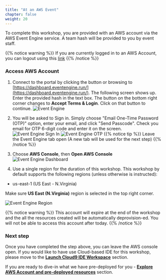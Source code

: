 ```yaml
---
title: "At an AWS Event"
chapter: false
weight: 20
---
```



To complete this workshop, you are provided with an AWS account via the AWS Event Engine service. A team hash will be provided to you by event staff.

{{% notice warning %}}
If you are currently logged in to an AWS Account, you can logout using this [link](https://console.aws.amazon.com/console/logout!doLogout)
{{% /notice %}}


### Access AWS Account

1. Connect to the portal by clicking the button or browsing to [https://dashboard.eventengine.run/](https://dashboard.eventengine.run/). The following screen shows up. Enter the provided hash in the text box. The button on the bottom right corner changes to **Accept Terms & Login**. Click on that button to continue.
![Event Engine](/images/10_prerequisites/event-engine-initial-screen.png)

1. You will be asked to Sign in. Simply choose "Email One-Time Password (OTP)" option, enter your email, and click "Send Passcode". Check you email for OTP 6-digit code and enter it on the screen.
   ![Event Engine Sign In](/images/10_prerequisites/eventengine-signin.png)
   ![Event Engine OTP](/images/10_prerequisites/eventengine-otp.png)
{{% notice tip %}}
Leave the Event Engine tab open (A new tab will be used for the next step)
{{% /notice %}}

1. Choose **AWS Console**, then **Open AWS Console**
![Event Engine Dashboard](/images/10_prerequisites/event-engine-dashboard.png)

1. Use a single region for the duration of this workshop. This workshop by default supports the following regions (unless otherwise is instructed):

* us-east-1 (US East - N.Virginia)

Make sure **US East (N.Virginia)** region is selected in the top right corner.

![Event Engine Region](/images/10_prerequisites/event-engine-region.png)

{{% notice warning %}}
This account will expire at the end of the workshop and the all the resources created will be automatically deprovision-ed. You will not be able to access this account after today.
{{% /notice %}}

### Next step

Once you have completed the step above, you can leave the AWS console open. If you would like to have use Cloud-based IDE for this workshop, please move to the [**Launch Cloud9 IDE Workspace**](../1_prerequisites/20_aws_event/10_cloud9_setup.html) section.

If you are ready to dive-in what we have pre-deployed for you - [**Explore AWS Account and pre-deployed resources**](../1_prerequisites/20_aws_event/15_explore_aws_account.html) section.
